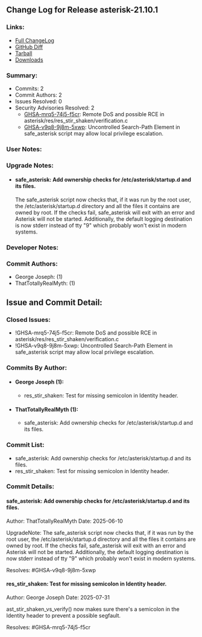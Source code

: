 
## Change Log for Release asterisk-21.10.1

### Links:

 - [Full ChangeLog](https://downloads.asterisk.org/pub/telephony/asterisk/releases/ChangeLog-21.10.1.html)  
 - [GitHub Diff](https://github.com/asterisk/asterisk/compare/21.10.0...21.10.1)  
 - [Tarball](https://downloads.asterisk.org/pub/telephony/asterisk/asterisk-21.10.1.tar.gz)  
 - [Downloads](https://downloads.asterisk.org/pub/telephony/asterisk)  

### Summary:

- Commits: 2
- Commit Authors: 2
- Issues Resolved: 0
- Security Advisories Resolved: 2
  - [GHSA-mrq5-74j5-f5cr](https://github.com/asterisk/asterisk/security/advisories/GHSA-mrq5-74j5-f5cr): Remote DoS and possible RCE in asterisk/res/res_stir_shaken/verification.c
  - [GHSA-v9q8-9j8m-5xwp](https://github.com/asterisk/asterisk/security/advisories/GHSA-v9q8-9j8m-5xwp): Uncontrolled Search-Path Element in safe_asterisk script may allow local privilege escalation.

### User Notes:


### Upgrade Notes:

- #### safe_asterisk: Add ownership checks for /etc/asterisk/startup.d and its files.  
  The safe_asterisk script now checks that, if it was run by the
  root user, the /etc/asterisk/startup.d directory and all the files it contains
  are owned by root.  If the checks fail, safe_asterisk will exit with an error
  and Asterisk will not be started.  Additionally, the default logging
  destination is now stderr instead of tty "9" which probably won't exist
  in modern systems.


### Developer Notes:


### Commit Authors:

- George Joseph: (1)
- ThatTotallyRealMyth: (1)

## Issue and Commit Detail:

### Closed Issues:

  - !GHSA-mrq5-74j5-f5cr: Remote DoS and possible RCE in asterisk/res/res_stir_shaken/verification.c
  - !GHSA-v9q8-9j8m-5xwp: Uncontrolled Search-Path Element in safe_asterisk script may allow local privilege escalation.

### Commits By Author:

- #### George Joseph (1):
  - res_stir_shaken: Test for missing semicolon in Identity header.

- #### ThatTotallyRealMyth (1):
  - safe_asterisk: Add ownership checks for /etc/asterisk/startup.d and its files.


### Commit List:

-  safe_asterisk: Add ownership checks for /etc/asterisk/startup.d and its files.
-  res_stir_shaken: Test for missing semicolon in Identity header.

### Commit Details:

#### safe_asterisk: Add ownership checks for /etc/asterisk/startup.d and its files.
  Author: ThatTotallyRealMyth
  Date:   2025-06-10

  UpgradeNote: The safe_asterisk script now checks that, if it was run by the
  root user, the /etc/asterisk/startup.d directory and all the files it contains
  are owned by root.  If the checks fail, safe_asterisk will exit with an error
  and Asterisk will not be started.  Additionally, the default logging
  destination is now stderr instead of tty "9" which probably won't exist
  in modern systems.

  Resolves: #GHSA-v9q8-9j8m-5xwp

#### res_stir_shaken: Test for missing semicolon in Identity header.
  Author: George Joseph
  Date:   2025-07-31

  ast_stir_shaken_vs_verify() now makes sure there's a semicolon in
  the Identity header to prevent a possible segfault.

  Resolves: #GHSA-mrq5-74j5-f5cr

